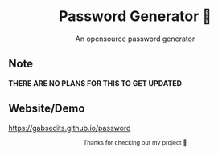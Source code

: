 

<div align="center">
  
  # Password Generator 🌾
  <sup2> An opensource password generator </sup2>
  </div>
  
  ## Note
**THERE ARE NO PLANS FOR THIS TO GET UPDATED**
  
## Website/Demo
https://gabsedits.github.io/password



<div align="center">
  <sup> Thanks for checking out my project 👋</sup>
</div>

